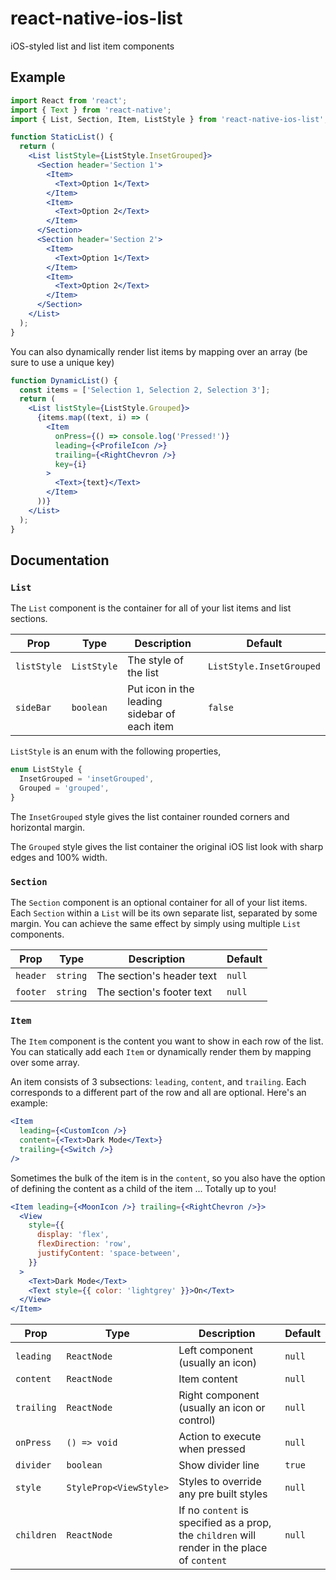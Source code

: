 # react-native-ios-list

iOS-styled list and list item components

<!-- ## Installation

<i>(Coming soon to package manager near you...)</i>

```console
yarn add react-native-ios-list
``` -->

## Example

```jsx
import React from 'react';
import { Text } from 'react-native';
import { List, Section, Item, ListStyle } from 'react-native-ios-list';

function StaticList() {
  return (
    <List listStyle={ListStyle.InsetGrouped}>
      <Section header='Section 1'>
        <Item>
          <Text>Option 1</Text>
        </Item>
        <Item>
          <Text>Option 2</Text>
        </Item>
      </Section>
      <Section header='Section 2'>
        <Item>
          <Text>Option 1</Text>
        </Item>
        <Item>
          <Text>Option 2</Text>
        </Item>
      </Section>
    </List>
  );
}
```

You can also dynamically render list items by mapping over an array (be sure to use a unique key)

```jsx
function DynamicList() {
  const items = ['Selection 1, Selection 2, Selection 3'];
  return (
    <List listStyle={ListStyle.Grouped}>
      {items.map((text, i) => (
        <Item
          onPress={() => console.log('Pressed!')}
          leading={<ProfileIcon />}
          trailing={<RightChevron />}
          key={i}
        >
          <Text>{text}</Text>
        </Item>
      ))}
    </List>
  );
}
```

## Documentation

### `List`

The `List` component is the container for all of your list items and list sections.

| Prop        | Type        | Description                                  | Default                  |
| ----------- | ----------- | -------------------------------------------- | ------------------------ |
| `listStyle` | `ListStyle` | The style of the list                        | `ListStyle.InsetGrouped` |
| `sideBar`   | `boolean`   | Put icon in the leading sidebar of each item | `false`                  |

`ListStyle` is an enum with the following properties,

```jsx
enum ListStyle {
  InsetGrouped = 'insetGrouped',
  Grouped = 'grouped',
}
```

The `InsetGrouped` style gives the list container rounded corners and horizontal margin.

The `Grouped` style gives the list container the original iOS list look with sharp edges and 100% width.

### `Section`

The `Section` component is an optional container for all of your list items. Each `Section` within a `List` will be its own separate list, separated by some margin. You can achieve the same effect by simply using multiple `List` components.

| Prop     | Type     | Description               | Default |
| -------- | -------- | ------------------------- | ------- |
| `header` | `string` | The section's header text | `null`  |
| `footer` | `string` | The section's footer text | `null`  |

### `Item`

The `Item` component is the content you want to show in each row of the list. You can statically add each `Item` or dynamically render them by mapping over some array.

An item consists of 3 subsections: `leading`, `content`, and `trailing`. Each corresponds to a different part of the row and all are optional. Here's an example:

```jsx
<Item
  leading={<CustomIcon />}
  content={<Text>Dark Mode</Text>}
  trailing={<Switch />}
/>
```

Sometimes the bulk of the item is in the `content`, so you also have the option of defining the content as a child of the item ... Totally up to you!

```jsx
<Item leading={<MoonIcon />} trailing={<RightChevron />}>
  <View
    style={{
      display: 'flex',
      flexDirection: 'row',
      justifyContent: 'space-between',
    }}
  >
    <Text>Dark Mode</Text>
    <Text style={{ color: 'lightgrey' }}>On</Text>
  </View>
</Item>
```

| Prop       | Type                   | Description                                                                                  | Default |
| ---------- | ---------------------- | -------------------------------------------------------------------------------------------- | ------- |
| `leading`  | `ReactNode`            | Left component (usually an icon)                                                             | `null`  |
| `content`  | `ReactNode`            | Item content                                                                                 | `null`  |
| `trailing` | `ReactNode`            | Right component (usually an icon or control)                                                 | `null`  |
| `onPress`  | `() => void`           | Action to execute when pressed                                                               | `null`  |
| `divider`  | `boolean`              | Show divider line                                                                            | `true`  |
| `style`    | `StyleProp<ViewStyle>` | Styles to override any pre built styles                                                      | `null`  |
| `children` | `ReactNode`            | If no `content` is specified as a prop, the `children` will render in the place of `content` | `null`  |
